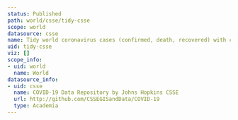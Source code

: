 ```yaml
---
status: Published
path: world/csse/tidy-csse
scope: world
datasource: csse
name: Tidy world coronavirus cases (confirmed, death, recovered) with country codes
uid: tidy-csse
viz: []
scope_info:
- uid: world
  name: World
datasource_info:
- uid: csse
  name: COVID-19 Data Repository by Johns Hopkins CSSE
  url: http://github.com/CSSEGISandData/COVID-19
  type: Academia
---
```


